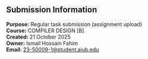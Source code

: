 ## Submission Information

**Purpose:** Regular task submission (assignment upload)  
**Course:** COMPILER DESIGN [B]  
**Created:** 21 October 2025  
**Owner:** Ismail Hossain Fahim  
**Email:** 23-50009-1@student.aiub.edu
